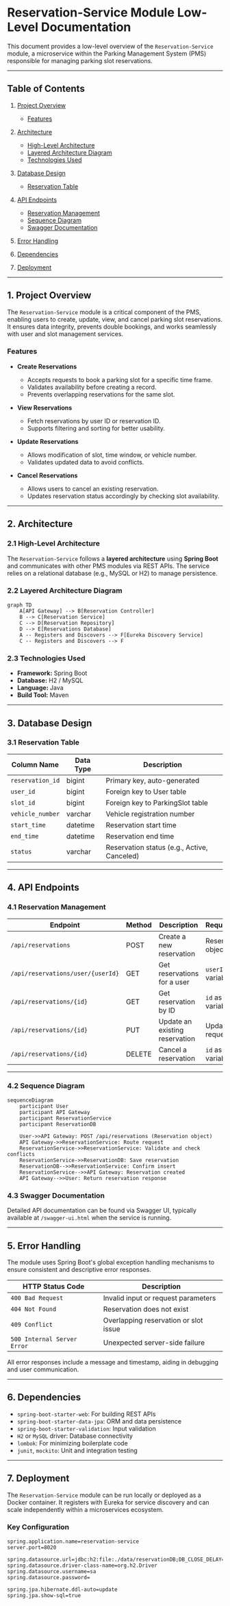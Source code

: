 # Reservation-Service Module Low-Level Documentation

This document provides a low-level overview of the `Reservation-Service` module, a microservice within the Parking Management System (PMS) responsible for managing parking slot reservations.

---

## Table of Contents

1. [Project Overview](#1-project-overview)  
   - [Features](#features)

2. [Architecture](#2-architecture)  
   - [High-Level Architecture](#21-high-level-architecture)  
   - [Layered Architecture Diagram](#22-layered-architecture-diagram)  
   - [Technologies Used](#23-technologies-used)

3. [Database Design](#3-database-design)  
   - [Reservation Table](#31-reservation-table)

4. [API Endpoints](#4-api-endpoints)  
   - [Reservation Management](#41-reservation-management)  
   - [Sequence Diagram](#42-sequence-diagram)  
   - [Swagger Documentation](#43-swagger-documentation)

5. [Error Handling](#5-error-handling)

6. [Dependencies](#6-dependencies)

7. [Deployment](#7-deployment)

---

## 1. Project Overview

The `Reservation-Service` module is a critical component of the PMS, enabling users to create, update, view, and cancel parking slot reservations. It ensures data integrity, prevents double bookings, and works seamlessly with user and slot management services.

### Features

- **Create Reservations**
  - Accepts requests to book a parking slot for a specific time frame.
  - Validates availability before creating a record.
  - Prevents overlapping reservations for the same slot.

- **View Reservations**
  - Fetch reservations by user ID or reservation ID.
  - Supports filtering and sorting for better usability.

- **Update Reservations**
  - Allows modification of slot, time window, or vehicle number.
  - Validates updated data to avoid conflicts.

- **Cancel Reservations**
  - Allows users to cancel an existing reservation.
  - Updates reservation status accordingly by checking slot availability.

---

## 2. Architecture

### 2.1 High-Level Architecture

The `Reservation-Service` follows a **layered architecture** using **Spring Boot** and communicates with other PMS modules via REST APIs. The service relies on a relational database (e.g., MySQL or H2) to manage persistence.

### 2.2 Layered Architecture Diagram

```mermaid
graph TD
    A[API Gateway] --> B[Reservation Controller]
    B --> C[Reservation Service]
    C --> D[Reservation Repository]
    D --> E[Reservations Database]
    A -- Registers and Discovers --> F[Eureka Discovery Service]
    C -- Registers and Discovers --> F
```
### 2.3 Technologies Used

- **Framework:** Spring Boot  
- **Database:** H2 / MySQL  
- **Language:** Java  
- **Build Tool:** Maven

---

## 3. Database Design

### 3.1 Reservation Table

| Column Name       | Data Type  | Description                             |
|-------------------|------------|-----------------------------------------|
| `reservation_id`  | bigint     | Primary key, auto-generated             |
| `user_id`         | bigint     | Foreign key to User table               |
| `slot_id`         | bigint     | Foreign key to ParkingSlot table        |
| `vehicle_number`  | varchar    | Vehicle registration number             |
| `start_time`      | datetime   | Reservation start time                  |
| `end_time`        | datetime   | Reservation end time                    |
| `status`          | varchar    | Reservation status (e.g., Active, Canceled) |

---

## 4. API Endpoints

### 4.1 Reservation Management

| Endpoint                                | Method  | Description                      | Request/Params                          |
|-----------------------------------------|---------|----------------------------------|------------------------------------------|
| `/api/reservations`                     | POST    | Create a new reservation         | Reservation object (JSON)               |
| `/api/reservations/user/{userId}`       | GET     | Get reservations for a user      | `userId` as path variable                |
| `/api/reservations/{id}`                | GET     | Get reservation by ID            | `id` as path variable                    |
| `/api/reservations/{id}`                | PUT     | Update an existing reservation   | Updated fields in request body          |
| `/api/reservations/{id}`                | DELETE  | Cancel a reservation             | `id` as path variable                    |

---

### 4.2 Sequence Diagram

```mermaid
sequenceDiagram
    participant User
    participant API Gateway
    participant ReservationService
    participant ReservationDB

    User->>API Gateway: POST /api/reservations (Reservation object)
    API Gateway->>ReservationService: Route request
    ReservationService->>ReservationService: Validate and check conflicts
    ReservationService->>ReservationDB: Save reservation
    ReservationDB-->>ReservationService: Confirm insert
    ReservationService-->>API Gateway: Reservation created
    API Gateway-->>User: Return reservation response
```
### 4.3 Swagger Documentation

Detailed API documentation can be found via Swagger UI, typically available at `/swagger-ui.html` when the service is running.

---

## 5. Error Handling

The module uses Spring Boot's global exception handling mechanisms to ensure consistent and descriptive error responses.

| HTTP Status Code | Description                          |
|------------------|--------------------------------------|
| `400 Bad Request`| Invalid input or request parameters  |
| `404 Not Found`  | Reservation does not exist           |
| `409 Conflict`   | Overlapping reservation or slot issue|
| `500 Internal Server Error` | Unexpected server-side failure |

All error responses include a message and timestamp, aiding in debugging and user communication.

---

## 6. Dependencies

- `spring-boot-starter-web`: For building REST APIs  
- `spring-boot-starter-data-jpa`: ORM and data persistence  
- `spring-boot-starter-validation`: Input validation  
- `H2` or `MySQL` driver: Database connectivity  
- `lombok`: For minimizing boilerplate code  
- `junit`, `mockito`: Unit and integration testing

---

## 7. Deployment

The `Reservation-Service` module can be run locally or deployed as a Docker container. It registers with Eureka for service discovery and can scale independently within a microservices ecosystem.

### Key Configuration

```properties
spring.application.name=reservation-service
server.port=8020

spring.datasource.url=jdbc:h2:file:./data/reservationDB;DB_CLOSE_DELAY=-1
spring.datasource.driver-class-name=org.h2.Driver
spring.datasource.username=sa
spring.datasource.password=

spring.jpa.hibernate.ddl-auto=update
spring.jpa.show-sql=true
